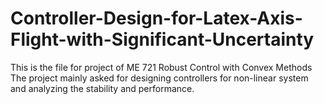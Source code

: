 # Controller-Design-for-Latex-Axis-Flight-with-Significant-Uncertainty
This is the file for project of ME 721 Robust Control with Convex Methods
The project mainly asked for designing controllers for non-linear system and analyzing the stability and performance.
